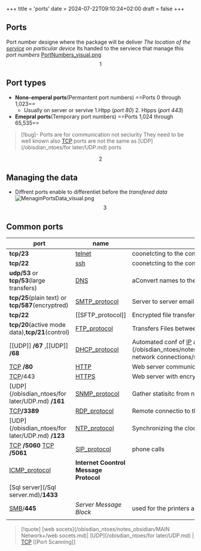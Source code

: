 +++
title = 'ports'
date = 2024-07-22T09:10:24+02:00
draft = false
+++

## Ports

Port number designe where the package will be deliver 
*The location of the [service](/obisdian_ntoes/notes_obsidian/Linux/service.md)   on particular device*
Its handed to the serviece that manage this *port numbers*
[PortNumbers_visual.png](/PortNumbers_visual.png)
$$1$$
## Port types 
- **None-emperal ports**(Permantent port numbers)
	==Ports 0 through 1,023==
	- Usually on server or servive 
		1.Htpp (*port 80*) 
		2. Htpps (*port 443*)
- **Emepral ports**(Temporary port numbers)
	==Ports 1,024 through 65,535==

>[!bug]- Ports are for communication not seciurity 
>They need to be well known
>also 
>[TCP](/obisdian_ntoes/notes_obsidian/ZPythonref/DjangoFramework/Network+/Ref_OSI/TCP.md) ports are not the same as [UDP](/obisdian_ntoes/for later/UDP.md) ports 

$$2$$
## Managing the data 
- Diffrent ports enable to differentiet before the *transfered data*
	![MenaginPortsData_visual.png](/Notes/MenaginPortsData_visual.png)
$$3$$
## Common ports 
| port                                              | name                                   | fn                                           |     |     |
| ------------------------------------------------- | -------------------------------------- | -------------------------------------------- | --- | --- |
| **tcp/23**                                        | [telnet](/protocols/telnet.md)                             | coonetcting to the container                 |     |     |
| **tcp/22**                                        | [ssh](/protocols/ssh.md)                                | coonetcting to the container                 |     |     |
| **udp/53** or **tcp/53**(large transfers)         | [DNS](/obisdian_ntoes/notes_obsidian/ZPythonref/DjangoFramework/Network+/Phisicall/DNS.md)                                | aConvert names to the [IP](/obisdian_ntoes/notes_obsidian/ZPythonref/DjangoFramework/Network+/Ref_OSI/IP.md) adress          |     |     |
| **tcp/25**(plain text) or **tcp/587**(encryptred) | [SMTP_protocol](/protocols/SMTP_protocol.md)                      | Server to server email transfer              |     |     |
| **tcp/22**                                        | [[SFTP_protocol]]                      | Encrypted file transfer                      |     |     |
| **tcp/20**(active mode data),**tcp/21**(control)  | [FTP_protocol](/protocols/FTP_protocol.md)                       | Transfers Files between system               |     |     |
| [[UDP]] **/67** ,[[UDP]] **/68**                  | [DHCP_protocol](/protocols/DHCP_protocol.md)                      | Automated conf of [IP](/obisdian_ntoes/notes_obsidian/ZPythonref/DjangoFramework/Network+/Ref_OSI/IP.md) and [subnet mask](/obisdian_ntoes/notes_obsidian/ZPythonref/DjangoFramework/Network+/basic network connections/subnet mask.md) |     |     |
| [TCP](/obisdian_ntoes/notes_obsidian/ZPythonref/DjangoFramework/Network+/Ref_OSI/TCP.md) **/80**                                   | [HTTP](/protocols/HTTP.md)                               | Web server communication                     |     |     |
| [TCP](/obisdian_ntoes/notes_obsidian/ZPythonref/DjangoFramework/Network+/Ref_OSI/TCP.md)/443                                       | [HTTPS](/HTTPS.md)                              | Web server with encryption                   |     |     |
| [UDP](/obisdian_ntoes/for later/UDP.md) **/161**                                  | [SNMP_protocol](/protocols/SNMP_protocol.md)                      | Gather statisitc from network devices        |     |     |
| [TCP](/obisdian_ntoes/notes_obsidian/ZPythonref/DjangoFramework/Network+/Ref_OSI/TCP.md)**/3389**                                  | [RDP_protocol](/protocols/RDP_protocol.md)                       | Remote connectio to the desktop              |     |     |
| [UDP](/obisdian_ntoes/for later/UDP.md) **/123**                                  | [NTP_protocol](/protocols/NTP_protocol.md)                       | Synchronizing the clocs of the system        |     |     |
| [TCP](/obisdian_ntoes/notes_obsidian/ZPythonref/DjangoFramework/Network+/Ref_OSI/TCP.md) **/5060** [TCP](/obisdian_ntoes/notes_obsidian/ZPythonref/DjangoFramework/Network+/Ref_OSI/TCP.md) **/5061**               | [SIP_protocol](/protocols/SIP_protocol.md)                       | phone calls                                  |     |     |
| [ICMP_protocol](/ICMP_protocol.md)                                 | **Internet Coontrol Message Protocol** |                                              |     |     |
| [Sql server](/Sql server.md)/**1433**                           |                                        |                                              |     |     |
| [SMB](/SMB.md)/**445**                                   | *Server Message Block*                 | used for the printers and router in windows  |     |     |
|                                                   |                                        |                                              |     |     |

>[!quote] [web socets](/obisdian_ntoes/notes_obsidian/MAIN Network+/web socets.md)| [UDP](/obisdian_ntoes/for later/UDP.md) | [TCP](/obisdian_ntoes/notes_obsidian/ZPythonref/DjangoFramework/Network+/Ref_OSI/TCP.md)  [[Port Scanning]] 



